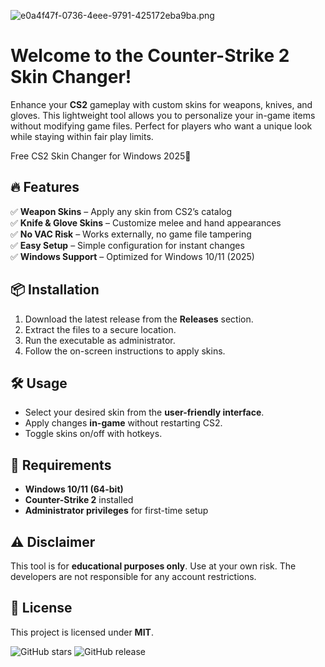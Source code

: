 ![e0a4f47f-0736-4eee-9791-425172eba9ba.png](https://i.postimg.cc/05LM1bYD/e0a4f47f-0736-4eee-9791-425172eba9ba.png)

# Welcome to the Counter-Strike 2 Skin Changer!

Enhance your **CS2** gameplay with custom skins for weapons, knives, and gloves. This lightweight tool allows you to personalize your in-game items without modifying game files. Perfect for players who want a unique look while staying within fair play limits.

Free CS2 Skin Changer for Windows 2025🎨  

## 🔥 Features

✅ **Weapon Skins** – Apply any skin from CS2’s catalog  
✅ **Knife & Glove Skins** – Customize melee and hand appearances  
✅ **No VAC Risk** – Works externally, no game file tampering  
✅ **Easy Setup** – Simple configuration for instant changes  
✅ **Windows Support** – Optimized for Windows 10/11 (2025)  

## 📦 Installation

1. Download the latest release from the **Releases** section.  
2. Extract the files to a secure location.  
3. Run the executable as administrator.  
4. Follow the on-screen instructions to apply skins.  

## 🛠 Usage

- Select your desired skin from the **user-friendly interface**.  
- Apply changes **in-game** without restarting CS2.  
- Toggle skins on/off with hotkeys.  

## 📌 Requirements

- **Windows 10/11 (64-bit)**  
- **Counter-Strike 2** installed  
- **Administrator privileges** for first-time setup  

## ⚠ Disclaimer

This tool is for **educational purposes only**. Use at your own risk. The developers are not responsible for any account restrictions.  

## 📜 License

This project is licensed under **MIT**.  

![GitHub stars](https://img.shields.io/github/stars/cs2skinchanger?style=social) ![GitHub release](https://img.shields.io/github/v/release/cs2skinchanger)
